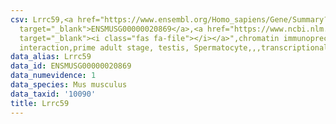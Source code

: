 ```yaml
---
csv: Lrrc59,<a href="https://www.ensembl.org/Homo_sapiens/Gene/Summary?db=core;g=ENSMUSG00000020869"
  target="_blank">ENSMUSG00000020869</a>,<a href="https://www.ncbi.nlm.nih.gov/pubmed/25450459"
  target="_blank"><i class="fas fa-file"></i></a>",chromatin immunoprecipitation assay,direct
  interaction,prime adult stage, testis, Spermatocyte,,,transcriptional regulation,
data_alias: Lrrc59
data_id: ENSMUSG00000020869
data_numevidence: 1
data_species: Mus musculus
data_taxid: '10090'
title: Lrrc59
---
```


